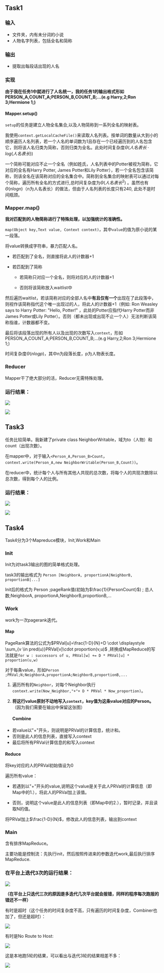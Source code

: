 ## Task1

### 输入

+ 文件夹，内有未分词的小说
+ 人物名字列表，包括全名和简称

### 输出

+ 提取出每段话出现的人名

### 实现

**由于我在任务1中就进行了人名统一，我的任务1的输出格式形如 PERSON_A,COUNT_A;PERSON_B,COUNT_B;...(e.g Harry,2;Ron 3;Hermione 1;)**

#### Mapper.setup()

`setup`的任务是建立人物全名集合,以及人物简称到一系列全名的映射表。

我使用`context.getLocalCacheFile()`来读取人名列表。按单词的数量从大到小的顺序遍历人名列表，若一个人名的单词数为1且存在一个已经遍历到的人名包含它，则将该人名归类为简称，否则归类为全名。此处时间复杂度$\Theta(人名表长 \cdot log(人名表长))$

一个简称可能对应不止一个全名（例如姓氏，人名列表中的Potter被视为简称，它对应的全名有Harry Potter, James Potter和Lily Potter），若一个全名包含该简称，则该全名在该简称对应的全名集合中。简称到全名集合的映射表可以通过对每个简称，遍历所有全名的方式进行,总时间复杂度为$\Theta(人名表长^2)$ 。虽然也有$\Theta(nlogn)$（n为人名表长）的做法，但由于人名列表的长度只有240, 此处不是时间瓶颈。

### Mapper.map()

**我对匹配到的人物简称进行了特殊处理，以加强统计的准确性。**

`map(Object key,Text value, Context context)`，其中`value`的值为原小说的某一段落。

将value转换成字符串，暴力匹配人名。

+ 若匹配到了全名，则直接将此人的计数器+1

+ 若匹配到了简称
  
  + 若简称只对应一个全名，则将对应的人的计数器+1
  
  + 否则将该简称放入waitlist中

然后遍历waitlist，若该简称对应的全部人名中**有且仅有一个**出现在了此段落中，则视作该简称指代这个唯一出现过的人，将此人的计数器+1（例如: Ron Weasley says to Harry Potter: "Hello, Potter!" ，此处的Potter应指代Harry Potter而非James Potter或Lily Potter）。否则（都未出现或出现不止一个人）无法判断该简称指谁，计数器都不变。

最后将该段落出现的所有人以及出现的次数写入`context`，形如PERSON_A,COUNT_A;PERSON_B,COUNT_B;...(e.g Harry,2;Ron 3;Hermione 1;)

时间复杂度$\Theta(nlogp)$，其中n为段落长度，p为人物表长度。

### Reducer

Mapper干了绝大部分的活，Reducer无需特殊处理。

### 运行结果：

![](/home/triccsr/.config/marktext/images/2023-07-16-01-47-29-image.png)

![](/home/triccsr/.config/marktext/images/2023-07-16-01-51-29-image.png)

## Task3

任务比较简单。我新建了private class NeighborWritable，域为to（人物）和count（出现次数）。

在mapper中，对于输入`<Person_A,Person_B>Count`，`context.write(Person_A,new NeighborWritable(Person_B,Count))`。

在reducer中，统计每个人与所有其他人共现的总次数，将每个人的共现次数除以总次数，得到每个人的比例。

### 运行结果：

![](/home/triccsr/.config/marktext/images/2023-07-16-01-54-15-image.png)

![](/home/triccsr/.config/marktext/images/2023-07-16-01-54-57-image.png)

## Task4

Task4分为3个Mapreduce模块，Init,Work和Main

### Init

Init为对task3输出的图的简单格式处理。

task3的输出格式为 `Person [NeighborA, proportionA|NeighborB, proportionB|...]`

Init后的格式为 Person  ;pageRank值(初始为$\frac{1}{PersonCount}$) ; 总人数;NeighborA, proportionA,NeighborB,proportionB,...

### Work

work为一次pagerank迭代。

#### Map

PageRank算法的公式为$PRVal[u]=\frac{1-D}{N}+D \cdot \displaystyle \sum_{v \in pred(u)}PRVal[v]\cdot proportion(v,u)$ ,转换成MapReduce的写法就是`for w : successors of u, PRVal[w] += D * PRVal[u] * proportion(u,w)`

对于每条value，形如`Person  ;PRVal;N;NeighborA,proportionA;NeighborB,proportionB,...`

1. 遍历所有的`Neighbor`，对每个Neighbor执行`context.write(Now_Neighbor,"+"+ D * PRVal * Now_proportion)`。

2. **将这行value原封不动地写入`context`，key值为这条value对应的Person。**（因为我们需要在输出中保留这张图）
   
   #### Combine
+ 若value以"+"开头，则说明是PRVal的计算信息，统计和。
+ 否则是此人的信息列表，直接写入context
+ 最后将所有PRVal计算信息的和写入context

#### Reduce

将key对应的人的PRVal初始值设为0

遍历所有value：

+ 若遇到以"+"开头的value,说明这个value是关于此人PRVal的计算信息（即Map中的1.），将此人的PRVal加上该值。

+ 否则，说明这个value是此人的信息列表（即Map中的2.），暂时记录，并且读取N的值。

将PRVal加上$\frac{1-D}{N}$，修改此人的信息列表，输出到context

### Main

含有排序MapReduce。

主要功能是控制流：先执行init，然后按照传进来的参数迭代work,最后执行排序MapReduce.

### 在平台上迭代3次的运行结果：

![](https://raw.githubusercontent.com/triccsr/myPicBed/main/202307161150850.png)

**（在平台上只迭代三次的原因是多迭代几次平台就会报错，同样的程序每次跑报的错还不一样）**

有时是超时（这个任务的时间复杂度不高，只有遍历的时间复杂度，Combiner也加了，但还是超时）：

![](https://raw.githubusercontent.com/triccsr/myPicBed/main/202307161148311.png)

有时是No Route to Host:

![](https://raw.githubusercontent.com/triccsr/myPicBed/main/202307161156451.png)

这是本地跑5轮的结果，可以看出与迭代3轮的结果相差不多：

![](https://raw.githubusercontent.com/triccsr/myPicBed/main/202307161148380.png)